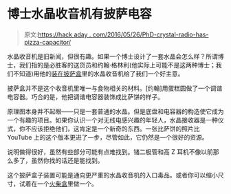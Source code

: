 # 博士水晶收音机有披萨电容

> 原文:[https://hack aday . com/2016/05/26/PhD-crystal-radio-has-pizza-capacitor/](https://hackaday.com/2016/05/26/phd-crystal-radio-has-pizza-capacitor/)

水晶收音机是旧新闻，但很有趣。如果一个博士设计了一套水晶会怎么样？所谓博士，我们指的是必胜客的送货员和约翰·格林利(他实际上可能不是这两种博士；我们不知道)用他的[装在披萨盒](http://www.instructables.com/id/Crystal-Radio-to-Go-a-Portable-Battery-less-Crysta/)里的水晶收音机给了我们一个好主意。

披萨盒并不是这个收音机里唯一与食物相关的材料。[约翰]用蛋糕圆做了一个调谐电容器。巧合的是，他把调谐电容器装饰成比萨饼的样子。

原理图本身并不起眼——只是一套普通的水晶。但是底盘和电容器的构造使它成为一个有趣的项目。如果你认识一个对无线电感兴趣的年轻人，水晶接收器是一种仪式，你不应该拒绝他们，这肯定是一个新奇的东西。一张比萨饼的照片比 YouTube 上的这个版本更进了一步，尽管如此，它仍然是一个很好的资源。

说明做得很好，虽然有些部分可能有点难找到。锗二极管和高 Z 耳机不像以前那么多了，虽然你找的话还是能找到。

这个披萨盒子装置可能是通向更严重的水晶收音机的入口毒品。或者你可以缩小尺寸，试着在一个[火柴盒](http://hackaday.com/2015/09/05/crystal-radio-its-a-match/)里做一个。
